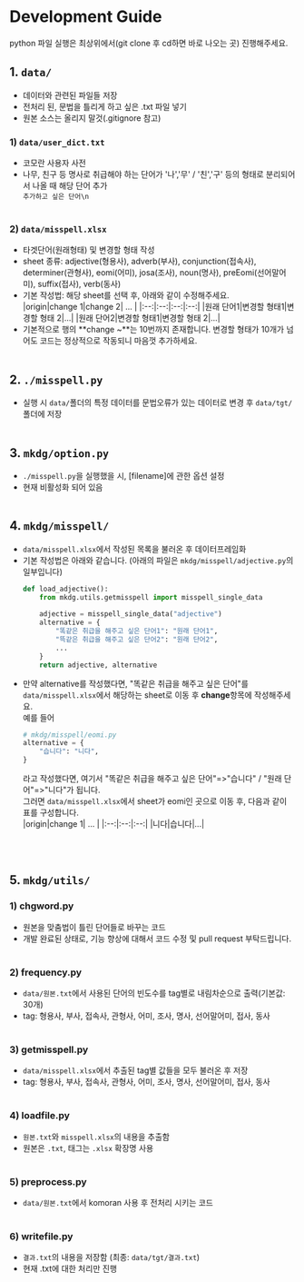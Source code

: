 # Development Guide
python 파일 실행은 최상위에서(git clone 후 cd하면 바로 나오는 곳) 진행해주세요.
<br>

## 1. ```data/```
* 데이터와 관련된 파일들 저장
* 전처리 된, 문법을 틀리게 하고 싶은 .txt 파일 넣기
* 원본 소스는 올리지 말것(.gitignore 참고)

### 1) ```data/user_dict.txt```
* 코모란 사용자 사전
* 나무, 친구 등 명사로 취급해야 하는 단어가 '나','무' / '친','구' 등의 형태로 분리되어서 나올 때 해당 단어 추가<br>```추가하고 싶은 단어\n```
<br><br>

### 2) ```data/misspell.xlsx```
* 타겟단어(원래형태) 및 변경할 형태 작성
* sheet 종류: adjective(형용사), adverb(부사), conjunction(접속사), determiner(관형사), eomi(어미), josa(조사), noun(명사), preEomi(선어말어미), suffix(접사), verb(동사)
* 기본 작성법: 해당 sheet를 선택 후, 아래와 같이 수정해주세요.<br>
  |origin|change 1|change 2| ... |
  |:--:|:--:|:--:|:--:|
  |원래 단어1|변경할 형태1|변경할 형태 2|...|
  |원래 단어2|변경할 형태1|변경할 형태 2|...|
* 기본적으로 행의 **change ~**는 10번까지 존재합니다. 변경할 형태가 10개가 넘어도 코드는 정상적으로 작동되니 마음껏 추가하세요.
<br><br>

## 2. ```./misspell.py```
* 실행 시 ```data/```폴더의 특정 데이터를 문법오류가 있는 데이터로 변경 후 ```data/tgt/```폴더에 저장
<br><br>

## 3. ```mkdg/option.py```
* ```./misspell.py```을 실행했을 시, [filename]에 관한 옵션 설정
* 현재 비활성화 되어 있음
<br><br>

## 4. ```mkdg/misspell/```
* ```data/misspell.xlsx```에서 작성된 목록을 불러온 후 데이터프레임화
* 기본 작성법은 아래와 같습니다. (아래의 파일은 ```mkdg/misspell/adjective.py```의 일부입니다)
  ```python
  def load_adjective():
      from mkdg.utils.getmisspell import misspell_single_data
      
      adjective = misspell_single_data("adjective")
      alternative = {
          "똑같은 취급을 해주고 싶은 단어1": "원래 단어1",
          "뜩같은 취급을 해주고 싶은 단어2": "원래 단어2",
          ...
      }
      return adjective, alternative
  ```
* 만약 alternative를 작성했다면, "똑같은 취급을 해주고 싶은 단어"를 ```data/misspell.xlsx```에서 해당하는 sheet로 이동 후 **change**항목에 작성해주세요.<br>
  예를 들어<br>
  ```python
  # mkdg/misspell/eomi.py
  alternative = {
      "습니다": "니다",
  }
  ```
  라고 작성했다면, 여기서 "똑같은 취급을 해주고 싶은 단어"=>"습니다" / "원래 단어"=>"니다"가 됩니다.<br>
  그러면 ```data/misspell.xlsx```에서 sheet가 eomi인 곳으로 이동 후, 다음과 같이 표를 구성합니다.<br>
  |origin|change 1| ... |
  |:--:|:--:|:--:|
  |니다|습니다|...|

<br><br>

## 5. ```mkdg/utils/```
### 1) chgword.py
* 원본을 맞춤법이 틀린 단어들로 바꾸는 코드
* 개발 완료된 상태로, 기능 향상에 대해서 코드 수정 및 pull request 부탁드립니다.
<br><br>

### 2) frequency.py
* ```data/원본.txt```에서 사용된 단어의 빈도수를 tag별로 내림차순으로 출력(기본값: 30개)
* tag: 형용사, 부사, 접속사, 관형사, 어미, 조사, 명사, 선어말어미, 접사, 동사
<br><br>

### 3) getmisspell.py
* ```data/misspell.xlsx```에서 추출된 tag별 값들을 모두 불러온 후 저장
* tag: 형용사, 부사, 접속사, 관형사, 어미, 조사, 명사, 선어말어미, 접사, 동사
<br><br>

### 4) loadfile.py
* ```원본.txt```와 ```misspell.xlsx```의 내용을 추출함
* 원본은 ```.txt```, 태그는 ```.xlsx``` 확장명 사용
<br><br>

### 5) preprocess.py
* ```data/원본.txt```에서 komoran 사용 후 전처리 시키는 코드
<br><br>

### 6) writefile.py
* ```결과.txt```의 내용을 저장함 (최종: ```data/tgt/결과.txt```)
* 현재 .txt에 대한 처리만 진행
<br><br>